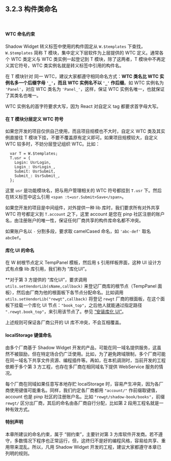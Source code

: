 3.2.3 构件类命名
-------------

&nbsp;

#### WTC 命名约束

Shadow Widget 转义标签中使用的构件固定从 `W.$templates` 下查找，`W.$templates` 简称 T 模块，集中定义下层软件为上层提供的 WTC 定义。通常各个 WTC 类定义与 WTC 类实例一起登记到 T 模块，除了这两者，T 模块中不再定义其它符号，WTC 类实例名就是转义标签中引用的构件名。

在 T 模块针对 同一 WTC，建议大家都遵守相同命名方式：**WTC 类名比 WTC 实例名多一个后缀字母 `'_'`，而且 WTC 实例名不以 `'_'` 作后缀**。如 WTC 实例名为 `'Panel'`，对应 WTC 类名为 `'Panel_'`，这样，保证 WTC 实例名唯一，也就保证了其类名也唯一。

WTC 实例名的首字符要求大写，因为 React 对自定义 tag 都要求首字母大写。

#### 在 T 模块分层定义 WTC 符号

如果您开发的项目仅供自己使用，而且项目规模也不大时，自定义 WTC 类及其实例直接往 T 模块下挂，不要不覆盖原有定义即可。如果项目规模较大，自定义 WTC 较多时，不妨分层登记组织 WTC。比如：

```
  var T = W.$templates;
  T.usr = {
    Login: UsrLogin,
    Login_: UsrLogin_,
    Submit: UsrSubmit,
    Submit_: UsrSubmit_,
  };
```

这里 `usr` 是功能模块名，把与用户管理相关的 WTC 符号都挂到 `T.usr` 下。然后在转义标签中这么引用 `<span :t=usr.Submit>Save</span>`。

如果您开发的项目是中间组件，对外提供一种 lib 库时，我们要求所有对外共享 WTC 符号都定义到 `T.account` 之下，这里 account 是您在 pinp 社区注册的账户名，由注册账户的唯一性，保证任何厂商共享的构件库命名都不冲突。

如果账户名以 `-` 分割多段，要求取 camelCased 命名，如 `'abc-def'` 取名 `abcDef`。

#### <a name="lib_ui"></a>库化 UI 的命名

在 W 树根节点定义 TempPanel 模板，然后用 `$` 引用样板界面，这种 UI 设计方式有点像 lib 库引用，我们称为 “库化UI”。

**对于第 3 方提供的 “库化UI”，要求调用 `utils.setVendorLib(sName,callback)` 来登记厂商库的根节点（TempPanel 面板），然后由厂商为他的根面板下各节点分配命名。比如调用 `utils.setVendorLib("rewgt",callback)` 将登记 `rewgt` 厂商的根面板，在这个面板下挂载一个库化 UI 节点：`"book_top"`，之后他人就能通过指定路径 `".rewgt.book_top"`，来引用该节点了。参见 [“安装库化 UI”](#3.6.1.)。

上述规则可保证各厂商公开的 UI 库不冲突，不会互相覆盖。

#### localStorage 键值命名

由多个厂商基于 Shadow Widget 开发的产品，可能在同一域名提供服务，这虽然不被鼓励，但在特定场合仍广泛使用。比如，为了避免跨域限制，多个厂商可能在同一域名下共享文件资源、编程插件等。再如，在本机调测时，当前开发的工程依赖于多个第 3 方工程，也存在多厂商在相同域名下提供 WebService 服务的情况。

每个厂商在同域如果任意写本地存贮 localStorage 时，容易产生冲突，因为各厂商使用键值可能重名。同样，我们约定各厂商都用 `"account/"` 作前缀取键值，account 也是 pinp 社区的注册账户名。比如 `"rewgt/shadow-book/books"`，前缀 `rewgt/` 区分出厂商，其后的命名由各厂商自行分配，比如第 2 段用工程名就是一种有效方式。

#### 特别声明

本章所建议的命名约束，属于 “弱约束”，主要针对第 3 方库软件开发商。若不遵守，多数情况下程序也正常运行，但，这终归不是好的编程风格，容易给共享、重用带来混乱。所以，凡用 Shadow Widget 开发的工程，建议大家都遵守本章已列明的规则。

&nbsp;
